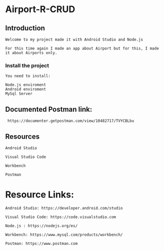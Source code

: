 # Airport-R-CRUD


## Introduction

    Welcome to my project made it with Android Studio and Node.js

    For this time again I made an app about Airport but for this, I made it about Airports only.


### Install the project

    You need to install:

    Node.js enviroment
    Android enviroment
    MySql Server

## Documented Postman link:
     https://documenter.getpostman.com/view/10482717/TVYCBLbu

## Resources

    Android Studio

    Visual Studio Code

    Workbench

    Postman



# Resource Links:

    Android Studio: https://developer.android.com/studio
    
    Visual Studio Code: https://code.visualstudio.com

    Node.js : https://nodejs.org/es/

    Workbench: https://www.mysql.com/products/workbench/

    Postman: https://www.postman.com





